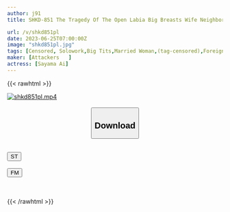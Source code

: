```yaml
---
author: j91
title: SHKD-851 The Tragedy Of The Open Labia Big Breasts Wife Neighbor 隣 Ai Sayama

url: /v/shkd851pl
date: 2023-06-25T07:00:00Z
image: "shkd851pl.jpg"
tags: [Censored, Solowork,Big Tits,Married Woman,(tag-censored),Foreign Objects	]
maker: [Attackers   ]
actress: [Sayama Ai]
---
```



{{< rawhtml >}}

<div class="video" data-videoid="KqQBYkezRbcJQP">
    <a href="javascript:;">
        <img src="/v/shkd851pl/shkd851pl.jpg" width="WIDTH" height="HEIGHT" alt="shkd851pl.mp4" loading="lazy">
    </a>
</div>

<script type="text/javascript" src="https://j91.asia/asset/on-demand-st.js"></script>

<br>
  <link rel="stylesheet" href="https://j91.asia/asset/bs5.css">
  
  <center>
  <button class="btn btn-primary" type="button" data-bs-toggle="collapse" data-bs-target=".multi-collapse" aria-expanded="false" aria-controls="multiCollapseExample1 multiCollapseExample2"><h2>Download</h2></button></center>
</p>
<div class="row">
  <div class="col">
    <div class="collapse multi-collapse" id="multiCollapseExample1">
      <div class="card card-body">
	      	      <br>
<div class="buttons">  
<a href="https://streamtape.to/v/KqQBYkezRbcJQP" target="_blank"><button class="btn-hover color-3"><i class="fa fa-download"></i> ST</button></a></div>
    </div>
  </div>
</div>
  <div class="col">
    <div class="collapse multi-collapse" id="multiCollapseExample2">
      <div class="card card-body">
	      <br>
<div class="buttons">
    <a href="https://filemoon.sx/d/5oj1btp8jkon" target="_blank"><button class="btn-hover color-8"><i class="fa fa-download"></i> FM</button></a></div>
<br><br>
      </div>
    </div>
  </div>
</div>

{{< /rawhtml >}}